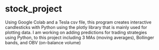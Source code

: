 # stock_project
Using Google Colab and a Tesla csv file, this program creates interactive candlesticks with Python using the plotly library that is mainly used for plotting data. I am working on adding predictions for trading strategies using Python, to this project including 3 MAs (moving averages), Bollinger bands, and OBV (on-balance volume)
